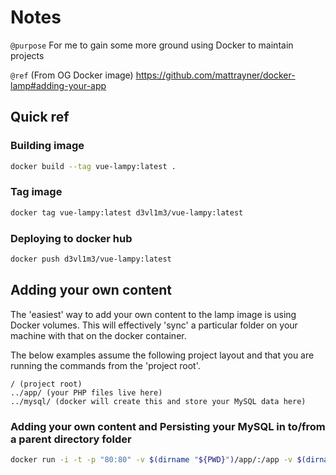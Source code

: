 
# Notes
`@purpose` For me to gain some more ground using Docker to maintain projects

`@ref` (From OG Docker image) https://github.com/mattrayner/docker-lamp#adding-your-app

## Quick ref

### **Building image**
 
```bash
docker build --tag vue-lampy:latest .
```

### **Tag image**
 
```bash
docker tag vue-lampy:latest d3vl1m3/vue-lampy:latest
```

### **Deploying to docker hub**
 
```bash
docker push d3vl1m3/vue-lampy:latest
```

## Adding your own content

The 'easiest' way to add your own content to the lamp image is using Docker volumes. This will effectively 'sync' a particular folder on your machine with that on the docker container.

The below examples assume the following project layout and that you are running the commands from the 'project root'.

```
/ (project root)
../app/ (your PHP files live here)
../mysql/ (docker will create this and store your MySQL data here)
```

### **Adding your own content** and **Persisting your MySQL** in to/from a parent directory folder
 
```bash
docker run -i -t -p "80:80" -v $(dirname "${PWD}")/app/:/app -v $(dirname "${PWD}")/mysql:/var/lib/mysql d3vl1m3/vue-lampy:latest
```
